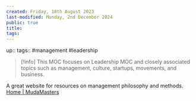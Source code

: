 ```yaml
---
created: Friday, 18th August 2023
last-modified: Monday, 2nd December 2024
public: true
title: 
tags: 
---
```


up:: 
tags:: #management #leadership

> [!info]
> This MOC focuses on Leadership MOC and closely associated topics such as management, culture, startups, movements, and business.

A great website for resources on management philosophy and methods.
[Home | MudaMasters](https://www.mudamasters.com/en)
